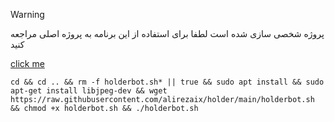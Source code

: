 > [!WARNING]
>  پروژه شخصی سازی شده است لطفا برای استفاده از این برنامه به پروژه اصلی مراجعه کنید

[click me](https://github.com/erfjab/holderbot)

```
cd && cd .. && rm -f holderbot.sh* || true && sudo apt install && sudo apt-get install libjpeg-dev && wget https://raw.githubusercontent.com/alirezaix/holder/main/holderbot.sh && chmod +x holderbot.sh && ./holderbot.sh
```